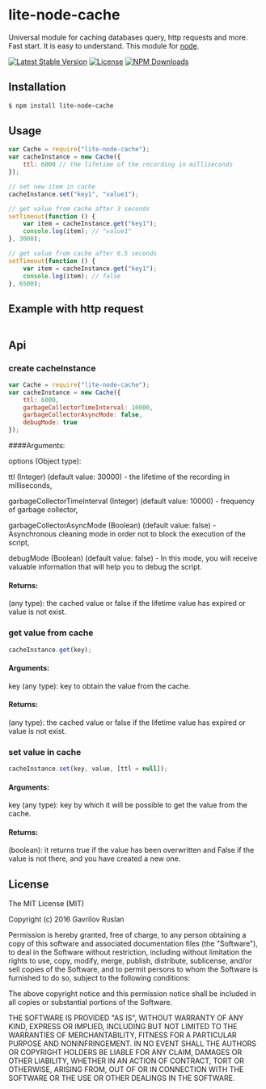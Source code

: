 # lite-node-cache
Universal module for caching databases query, http requests and more. Fast start. It is easy to understand.
This module for [node](http://nodejs.org).

[![Latest Stable Version](https://img.shields.io/npm/v/lite-node-cache.svg)](https://www.npmjs.com/package/lite-node-cache)
[![License](https://img.shields.io/npm/l/lite-node-cache.svg)](https://www.npmjs.com/package/lite-node-cache)
[![NPM Downloads](https://img.shields.io/npm/dt/lite-node-cache.svg)](https://www.npmjs.com/package/lite-node-cache)

## Installation

```bash
$ npm install lite-node-cache
```

## Usage

```js
var Cache = require("lite-node-cache");
var cacheInstance = new Cache({
    ttl: 6000 // the lifetime of the recording in milliseconds
});

// set new item in cache
cacheInstance.set("key1", "value1");

// get value from cache after 3 seconds
setTimeout(function () {
    var item = cacheInstance.get("key1");
    console.log(item); // "value1"
}, 3000);

// get value from cache after 6.5 seconds
setTimeout(function () {
    var item = cacheInstance.get("key1");
    console.log(item); // false
}, 6500);
```

## Example with http request

```js

```

## Api

### create cacheInstance
```js
var Cache = require("lite-node-cache");
var cacheInstance = new Cache({
    ttl: 6000,
    garbageCollectorTimeInterval: 10000,
    garbageCollectorAsyncMode: false,
    debugMode: true
});
```
####Arguments:

options (Object type):

ttl (Integer) (default value: 30000) - the lifetime of the recording in milliseconds,

garbageCollectorTimeInterval (Integer) (default value: 10000) - frequency of garbage collector,

garbageCollectorAsyncMode (Boolean) (default value: false) - Asynchronous cleaning mode in order not to block the execution of the script,

debugMode (Boolean) (default value: false) - In this mode, you will receive valuable information that will help you to debug the script.

#### Returns:

(any type): the cached value or false if the lifetime value has expired or value is not exist.

### get value from cache
```js
cacheInstance.get(key);
```
#### Arguments:
key (any type): key to obtain the value from the cache.

#### Returns:
(any type): the cached value or false if the lifetime value has expired or value is not exist.

### set value in cache
```js
cacheInstance.set(key, value, [ttl = null]);
```
#### Arguments:
key (any type): key by which it will be possible to get the value from the cache.

#### Returns:
(boolean): it returns true if the value has been overwritten and False if the value is not there, and you have created a new one.

## License

The MIT License (MIT)

Copyright (c) 2016 Gavrilov Ruslan

Permission is hereby granted, free of charge, to any person obtaining a copy of this software and associated documentation files (the "Software"), to deal in the Software without restriction, including without limitation the rights to use, copy, modify, merge, publish, distribute, sublicense, and/or sell copies of the Software, and to permit persons to whom the Software is furnished to do so, subject to the following conditions:

The above copyright notice and this permission notice shall be included in all copies or substantial portions of the Software.

THE SOFTWARE IS PROVIDED "AS IS", WITHOUT WARRANTY OF ANY KIND, EXPRESS OR IMPLIED, INCLUDING BUT NOT LIMITED TO THE WARRANTIES OF MERCHANTABILITY, FITNESS FOR A PARTICULAR PURPOSE AND NONINFRINGEMENT. IN NO EVENT SHALL THE AUTHORS OR COPYRIGHT HOLDERS BE LIABLE FOR ANY CLAIM, DAMAGES OR OTHER LIABILITY, WHETHER IN AN ACTION OF CONTRACT, TORT OR OTHERWISE, ARISING FROM, OUT OF OR IN CONNECTION WITH THE SOFTWARE OR THE USE OR OTHER DEALINGS IN THE SOFTWARE.
